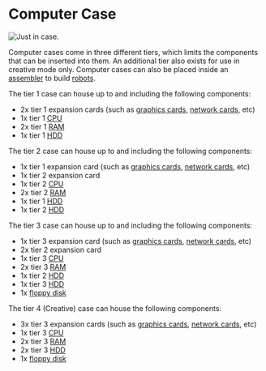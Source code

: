 # Computer Case

![Just in case.](oredict:oc:case1)

Computer cases come in three different tiers, which limits the components that can be inserted into them. An additional tier also exists for use in creative mode only. Computer cases can also be placed inside an [assembler](assembler.md) to build [robots](robot.md).

The tier 1 case can house up to and including the following components:
- 2x tier 1 expansion cards (such as [graphics cards](../item/graphicsCard1.md), [network cards](../item/lanCard.md), etc)
- 1x tier 1 [CPU](../item/cpu1.md)
- 2x tier 1 [RAM](../item/ram1.md)
- 1x tier 1 [HDD](../item/hdd1.md)

The tier 2 case can house up to and including the following components:
- 1x tier 1 expansion card (such as [graphics cards](../item/graphicsCard1.md), [network cards](../item/lanCard.md), etc)
- 1x tier 2 expansion card
- 1x tier 2 [CPU](../item/cpu1.md)
- 2x tier 2 [RAM](../item/ram1.md)
- 1x tier 1 [HDD](../item/hdd1.md)
- 1x tier 2 [HDD](../item/hdd1.md)

The tier 3 case can house up to and including the following components:
- 1x tier 3 expansion card (such as [graphics cards](../item/graphicsCard1.md), [network cards](../item/lanCard.md), etc)
- 2x tier 2 expansion card
- 1x tier 3 [CPU](../item/cpu1.md)
- 2x tier 3 [RAM](../item/ram1.md)
- 1x tier 2 [HDD](../item/hdd1.md)
- 1x tier 3 [HDD](../item/hdd1.md)
- 1x [floppy disk](../item/floppy.md)

The tier 4 (Creative) case can house the following components:
- 3x tier 3 expansion cards (such as [graphics cards](../item/graphicsCard1.md), [network cards](../item/lanCard.md), etc)
- 1x tier 3 [CPU](../item/cpu1.md)
- 2x tier 3 [RAM](../item/ram1.md)
- 2x tier 3 [HDD](../item/hdd1.md)
- 1x [floppy disk](../item/floppy.md)